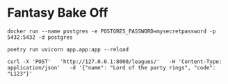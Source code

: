 # Fantasy Bake Off

`docker run --name postgres -e POSTGRES_PASSWORD=mysecretpassword -p 5432:5432 -d postgres`

`poetry run uvicorn app.app:app --reload`

`curl -X 'POST'   'http://127.0.0.1:8000/leagues/'   -H 'Content-Type: application/json'   -d '{"name": "Lord of the party rings", "code": "L123"}'`
